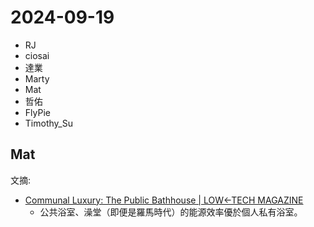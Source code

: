 # 2024-09-19

- RJ
- ciosai
- 達業
- Marty
- Mat
- 哲佑
- FlyPie
- Timothy_Su


## Mat

文摘:

- [Communal Luxury: The Public Bathhouse | LOW←TECH MAGAZINE](https://solar.lowtechmagazine.com/2024/09/communal-luxury-the-public-bathhouse/)
    - 公共浴室、澡堂（即便是羅馬時代）的能源效率優於個人私有浴室。


